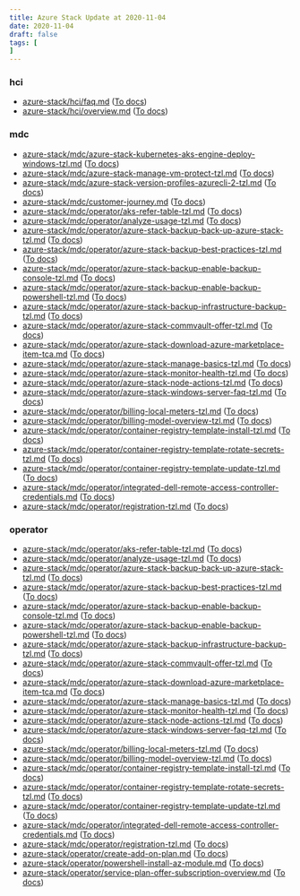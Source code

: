 ```yaml
---
title: Azure Stack Update at 2020-11-04
date: 2020-11-04
draft: false
tags: [
]
---
```


### hci
- [azure-stack/hci/faq.md](https://github.com/MicrosoftDocs/azure-stack-docs/compare/398602a..5c0feaf#diff-e37a217dd73abb0840fed3bdd6599a1b7c5289fbc1bb8a41c2958f80f6b36de1) ([To docs](https://docs.microsoft.com/en-us/azure-stack/hci/faq?WT.mc_id=AZ-MVP-5003408))
- [azure-stack/hci/overview.md](https://github.com/MicrosoftDocs/azure-stack-docs/compare/398602a..5c0feaf#diff-f9fba30337eb93bcd65be05863564a1d90430459bc6fd283f6b335f7c0141703) ([To docs](https://docs.microsoft.com/en-us/azure-stack/hci/overview?WT.mc_id=AZ-MVP-5003408))
    
### mdc
- [azure-stack/mdc/azure-stack-kubernetes-aks-engine-deploy-windows-tzl.md](https://github.com/MicrosoftDocs/azure-stack-docs/compare/398602a..5c0feaf#diff-6b50990ab6f9cec95594e2052d1fae24e41cb59966ffec6ace4980c1374d59e3) ([To docs](https://docs.microsoft.com/en-us/azure-stack/mdc/azure-stack-kubernetes-aks-engine-deploy-windows-tzl?WT.mc_id=AZ-MVP-5003408))
- [azure-stack/mdc/azure-stack-manage-vm-protect-tzl.md](https://github.com/MicrosoftDocs/azure-stack-docs/compare/398602a..5c0feaf#diff-b095ed36e80562faed39d01f8bacc267348c3f5bfca61f640fa6132beaa036f7) ([To docs](https://docs.microsoft.com/en-us/azure-stack/mdc/azure-stack-manage-vm-protect-tzl?WT.mc_id=AZ-MVP-5003408))
- [azure-stack/mdc/azure-stack-version-profiles-azurecli-2-tzl.md](https://github.com/MicrosoftDocs/azure-stack-docs/compare/398602a..5c0feaf#diff-d9bd5c724920cfeff3d7728103175a07dc13d6448913e989ca540c3631756fe3) ([To docs](https://docs.microsoft.com/en-us/azure-stack/mdc/azure-stack-version-profiles-azurecli-2-tzl?WT.mc_id=AZ-MVP-5003408))
- [azure-stack/mdc/customer-journey.md](https://github.com/MicrosoftDocs/azure-stack-docs/compare/398602a..5c0feaf#diff-b1e64d73fef77e7f35a1e247765bffe1d9a4f52855abc2f118d38646bc223644) ([To docs](https://docs.microsoft.com/en-us/azure-stack/mdc/customer-journey?WT.mc_id=AZ-MVP-5003408))
- [azure-stack/mdc/operator/aks-refer-table-tzl.md](https://github.com/MicrosoftDocs/azure-stack-docs/compare/398602a..5c0feaf#diff-18d16888b86fd3a07e62af30f2f768b2c5bfdfd758632706e8ac71777e924338) ([To docs](https://docs.microsoft.com/en-us/azure-stack/mdc/operator/aks-refer-table-tzl?WT.mc_id=AZ-MVP-5003408))
- [azure-stack/mdc/operator/analyze-usage-tzl.md](https://github.com/MicrosoftDocs/azure-stack-docs/compare/398602a..5c0feaf#diff-0656eafcdf96e8aa744a87b46bf0507406f39e50c20256b3b78b831cf807da6b) ([To docs](https://docs.microsoft.com/en-us/azure-stack/mdc/operator/analyze-usage-tzl?WT.mc_id=AZ-MVP-5003408))
- [azure-stack/mdc/operator/azure-stack-backup-back-up-azure-stack-tzl.md](https://github.com/MicrosoftDocs/azure-stack-docs/compare/398602a..5c0feaf#diff-f7b0b65e95351f0578e28d4be55d03483b39d43882172ff359a978f88ffaab70) ([To docs](https://docs.microsoft.com/en-us/azure-stack/mdc/operator/azure-stack-backup-back-up-azure-stack-tzl?WT.mc_id=AZ-MVP-5003408))
- [azure-stack/mdc/operator/azure-stack-backup-best-practices-tzl.md](https://github.com/MicrosoftDocs/azure-stack-docs/compare/398602a..5c0feaf#diff-2db9bc2a830c6ac97d8ade7107bfc774928ae33a9973e7e10d45ed5bf2e943b1) ([To docs](https://docs.microsoft.com/en-us/azure-stack/mdc/operator/azure-stack-backup-best-practices-tzl?WT.mc_id=AZ-MVP-5003408))
- [azure-stack/mdc/operator/azure-stack-backup-enable-backup-console-tzl.md](https://github.com/MicrosoftDocs/azure-stack-docs/compare/398602a..5c0feaf#diff-1312d16b3cf53314b2a8675ab6acf21a5dd9e47fc0dea94488202165f23f3ef9) ([To docs](https://docs.microsoft.com/en-us/azure-stack/mdc/operator/azure-stack-backup-enable-backup-console-tzl?WT.mc_id=AZ-MVP-5003408))
- [azure-stack/mdc/operator/azure-stack-backup-enable-backup-powershell-tzl.md](https://github.com/MicrosoftDocs/azure-stack-docs/compare/398602a..5c0feaf#diff-b115fde22f505ee6f9005790bb894d4fa08764502f622c4e629073367a6f4378) ([To docs](https://docs.microsoft.com/en-us/azure-stack/mdc/operator/azure-stack-backup-enable-backup-powershell-tzl?WT.mc_id=AZ-MVP-5003408))
- [azure-stack/mdc/operator/azure-stack-backup-infrastructure-backup-tzl.md](https://github.com/MicrosoftDocs/azure-stack-docs/compare/398602a..5c0feaf#diff-49bb222f7ccdc600bb7091e728b9847166a1b64e2503543cbb136aea26cb5268) ([To docs](https://docs.microsoft.com/en-us/azure-stack/mdc/operator/azure-stack-backup-infrastructure-backup-tzl?WT.mc_id=AZ-MVP-5003408))
- [azure-stack/mdc/operator/azure-stack-commvault-offer-tzl.md](https://github.com/MicrosoftDocs/azure-stack-docs/compare/398602a..5c0feaf#diff-d2ee817ad6a759ee302d1b95344eac812ce072e478cb6f7d0b06e36ee900d613) ([To docs](https://docs.microsoft.com/en-us/azure-stack/mdc/operator/azure-stack-commvault-offer-tzl?WT.mc_id=AZ-MVP-5003408))
- [azure-stack/mdc/operator/azure-stack-download-azure-marketplace-item-tca.md](https://github.com/MicrosoftDocs/azure-stack-docs/compare/398602a..5c0feaf#diff-170c7a9d2b4b452e9a8a54864adf4267e5c40ecb87d55f5828e1b9c3af0f40d5) ([To docs](https://docs.microsoft.com/en-us/azure-stack/mdc/operator/azure-stack-download-azure-marketplace-item-tca?WT.mc_id=AZ-MVP-5003408))
- [azure-stack/mdc/operator/azure-stack-manage-basics-tzl.md](https://github.com/MicrosoftDocs/azure-stack-docs/compare/398602a..5c0feaf#diff-6a8c67bfca2c4d030efa0602cf4eaf56d3c94a56949ab80e787dc2ebc3d359d5) ([To docs](https://docs.microsoft.com/en-us/azure-stack/mdc/operator/azure-stack-manage-basics-tzl?WT.mc_id=AZ-MVP-5003408))
- [azure-stack/mdc/operator/azure-stack-monitor-health-tzl.md](https://github.com/MicrosoftDocs/azure-stack-docs/compare/398602a..5c0feaf#diff-ca1af90fa0a722760f472bc26d365bba02e19f76c202261f5873d7b7e2b2c34c) ([To docs](https://docs.microsoft.com/en-us/azure-stack/mdc/operator/azure-stack-monitor-health-tzl?WT.mc_id=AZ-MVP-5003408))
- [azure-stack/mdc/operator/azure-stack-node-actions-tzl.md](https://github.com/MicrosoftDocs/azure-stack-docs/compare/398602a..5c0feaf#diff-8dd7243b5401bf750b4be4d7aa34aed01144084328345f4aa8b2c6accacffc44) ([To docs](https://docs.microsoft.com/en-us/azure-stack/mdc/operator/azure-stack-node-actions-tzl?WT.mc_id=AZ-MVP-5003408))
- [azure-stack/mdc/operator/azure-stack-windows-server-faq-tzl.md](https://github.com/MicrosoftDocs/azure-stack-docs/compare/398602a..5c0feaf#diff-df87133bd3510bc276bd6f5cc9b770424d0b36042b2a4129a16732af442d3b5a) ([To docs](https://docs.microsoft.com/en-us/azure-stack/mdc/operator/azure-stack-windows-server-faq-tzl?WT.mc_id=AZ-MVP-5003408))
- [azure-stack/mdc/operator/billing-local-meters-tzl.md](https://github.com/MicrosoftDocs/azure-stack-docs/compare/398602a..5c0feaf#diff-14475ba6869eabea9d6930d9c77776d0f516526e287625fd070d627c3aa354c9) ([To docs](https://docs.microsoft.com/en-us/azure-stack/mdc/operator/billing-local-meters-tzl?WT.mc_id=AZ-MVP-5003408))
- [azure-stack/mdc/operator/billing-model-overview-tzl.md](https://github.com/MicrosoftDocs/azure-stack-docs/compare/398602a..5c0feaf#diff-15a9d0983671cc179197d1f09d5d0606c41b18114f1554e473035a46d0b34963) ([To docs](https://docs.microsoft.com/en-us/azure-stack/mdc/operator/billing-model-overview-tzl?WT.mc_id=AZ-MVP-5003408))
- [azure-stack/mdc/operator/container-registry-template-install-tzl.md](https://github.com/MicrosoftDocs/azure-stack-docs/compare/398602a..5c0feaf#diff-f46d5297730ed4b2198a14f100ae77a22b3f7d4e725f6a6de0d38de234c32e20) ([To docs](https://docs.microsoft.com/en-us/azure-stack/mdc/operator/container-registry-template-install-tzl?WT.mc_id=AZ-MVP-5003408))
- [azure-stack/mdc/operator/container-registry-template-rotate-secrets-tzl.md](https://github.com/MicrosoftDocs/azure-stack-docs/compare/398602a..5c0feaf#diff-46de874b3d2a093049b049e5ecdcb9d9824db6741fb61c5229f5895b7ef132d8) ([To docs](https://docs.microsoft.com/en-us/azure-stack/mdc/operator/container-registry-template-rotate-secrets-tzl?WT.mc_id=AZ-MVP-5003408))
- [azure-stack/mdc/operator/container-registry-template-update-tzl.md](https://github.com/MicrosoftDocs/azure-stack-docs/compare/398602a..5c0feaf#diff-96134dc9ecb1c5f14bb3f7ef9459cc0a7c72f0eedde2ac6a39ab413b913103a8) ([To docs](https://docs.microsoft.com/en-us/azure-stack/mdc/operator/container-registry-template-update-tzl?WT.mc_id=AZ-MVP-5003408))
- [azure-stack/mdc/operator/integrated-dell-remote-access-controller-credentials.md](https://github.com/MicrosoftDocs/azure-stack-docs/compare/398602a..5c0feaf#diff-a188d3099ebc67ce5f5a6f7652a826dca560e7733e19f6207221602323e0988f) ([To docs](https://docs.microsoft.com/en-us/azure-stack/mdc/operator/integrated-dell-remote-access-controller-credentials?WT.mc_id=AZ-MVP-5003408))
- [azure-stack/mdc/operator/registration-tzl.md](https://github.com/MicrosoftDocs/azure-stack-docs/compare/398602a..5c0feaf#diff-86262a0b522ee807484e749c98dbbe6fb33410948c7931e13fcd265c84a2d5ee) ([To docs](https://docs.microsoft.com/en-us/azure-stack/mdc/operator/registration-tzl?WT.mc_id=AZ-MVP-5003408))
    
### operator
- [azure-stack/mdc/operator/aks-refer-table-tzl.md](https://github.com/MicrosoftDocs/azure-stack-docs/compare/398602a..5c0feaf#diff-18d16888b86fd3a07e62af30f2f768b2c5bfdfd758632706e8ac71777e924338) ([To docs](https://docs.microsoft.com/en-us/azure-stack/mdc/operator/aks-refer-table-tzl?WT.mc_id=AZ-MVP-5003408))
- [azure-stack/mdc/operator/analyze-usage-tzl.md](https://github.com/MicrosoftDocs/azure-stack-docs/compare/398602a..5c0feaf#diff-0656eafcdf96e8aa744a87b46bf0507406f39e50c20256b3b78b831cf807da6b) ([To docs](https://docs.microsoft.com/en-us/azure-stack/mdc/operator/analyze-usage-tzl?WT.mc_id=AZ-MVP-5003408))
- [azure-stack/mdc/operator/azure-stack-backup-back-up-azure-stack-tzl.md](https://github.com/MicrosoftDocs/azure-stack-docs/compare/398602a..5c0feaf#diff-f7b0b65e95351f0578e28d4be55d03483b39d43882172ff359a978f88ffaab70) ([To docs](https://docs.microsoft.com/en-us/azure-stack/mdc/operator/azure-stack-backup-back-up-azure-stack-tzl?WT.mc_id=AZ-MVP-5003408))
- [azure-stack/mdc/operator/azure-stack-backup-best-practices-tzl.md](https://github.com/MicrosoftDocs/azure-stack-docs/compare/398602a..5c0feaf#diff-2db9bc2a830c6ac97d8ade7107bfc774928ae33a9973e7e10d45ed5bf2e943b1) ([To docs](https://docs.microsoft.com/en-us/azure-stack/mdc/operator/azure-stack-backup-best-practices-tzl?WT.mc_id=AZ-MVP-5003408))
- [azure-stack/mdc/operator/azure-stack-backup-enable-backup-console-tzl.md](https://github.com/MicrosoftDocs/azure-stack-docs/compare/398602a..5c0feaf#diff-1312d16b3cf53314b2a8675ab6acf21a5dd9e47fc0dea94488202165f23f3ef9) ([To docs](https://docs.microsoft.com/en-us/azure-stack/mdc/operator/azure-stack-backup-enable-backup-console-tzl?WT.mc_id=AZ-MVP-5003408))
- [azure-stack/mdc/operator/azure-stack-backup-enable-backup-powershell-tzl.md](https://github.com/MicrosoftDocs/azure-stack-docs/compare/398602a..5c0feaf#diff-b115fde22f505ee6f9005790bb894d4fa08764502f622c4e629073367a6f4378) ([To docs](https://docs.microsoft.com/en-us/azure-stack/mdc/operator/azure-stack-backup-enable-backup-powershell-tzl?WT.mc_id=AZ-MVP-5003408))
- [azure-stack/mdc/operator/azure-stack-backup-infrastructure-backup-tzl.md](https://github.com/MicrosoftDocs/azure-stack-docs/compare/398602a..5c0feaf#diff-49bb222f7ccdc600bb7091e728b9847166a1b64e2503543cbb136aea26cb5268) ([To docs](https://docs.microsoft.com/en-us/azure-stack/mdc/operator/azure-stack-backup-infrastructure-backup-tzl?WT.mc_id=AZ-MVP-5003408))
- [azure-stack/mdc/operator/azure-stack-commvault-offer-tzl.md](https://github.com/MicrosoftDocs/azure-stack-docs/compare/398602a..5c0feaf#diff-d2ee817ad6a759ee302d1b95344eac812ce072e478cb6f7d0b06e36ee900d613) ([To docs](https://docs.microsoft.com/en-us/azure-stack/mdc/operator/azure-stack-commvault-offer-tzl?WT.mc_id=AZ-MVP-5003408))
- [azure-stack/mdc/operator/azure-stack-download-azure-marketplace-item-tca.md](https://github.com/MicrosoftDocs/azure-stack-docs/compare/398602a..5c0feaf#diff-170c7a9d2b4b452e9a8a54864adf4267e5c40ecb87d55f5828e1b9c3af0f40d5) ([To docs](https://docs.microsoft.com/en-us/azure-stack/mdc/operator/azure-stack-download-azure-marketplace-item-tca?WT.mc_id=AZ-MVP-5003408))
- [azure-stack/mdc/operator/azure-stack-manage-basics-tzl.md](https://github.com/MicrosoftDocs/azure-stack-docs/compare/398602a..5c0feaf#diff-6a8c67bfca2c4d030efa0602cf4eaf56d3c94a56949ab80e787dc2ebc3d359d5) ([To docs](https://docs.microsoft.com/en-us/azure-stack/mdc/operator/azure-stack-manage-basics-tzl?WT.mc_id=AZ-MVP-5003408))
- [azure-stack/mdc/operator/azure-stack-monitor-health-tzl.md](https://github.com/MicrosoftDocs/azure-stack-docs/compare/398602a..5c0feaf#diff-ca1af90fa0a722760f472bc26d365bba02e19f76c202261f5873d7b7e2b2c34c) ([To docs](https://docs.microsoft.com/en-us/azure-stack/mdc/operator/azure-stack-monitor-health-tzl?WT.mc_id=AZ-MVP-5003408))
- [azure-stack/mdc/operator/azure-stack-node-actions-tzl.md](https://github.com/MicrosoftDocs/azure-stack-docs/compare/398602a..5c0feaf#diff-8dd7243b5401bf750b4be4d7aa34aed01144084328345f4aa8b2c6accacffc44) ([To docs](https://docs.microsoft.com/en-us/azure-stack/mdc/operator/azure-stack-node-actions-tzl?WT.mc_id=AZ-MVP-5003408))
- [azure-stack/mdc/operator/azure-stack-windows-server-faq-tzl.md](https://github.com/MicrosoftDocs/azure-stack-docs/compare/398602a..5c0feaf#diff-df87133bd3510bc276bd6f5cc9b770424d0b36042b2a4129a16732af442d3b5a) ([To docs](https://docs.microsoft.com/en-us/azure-stack/mdc/operator/azure-stack-windows-server-faq-tzl?WT.mc_id=AZ-MVP-5003408))
- [azure-stack/mdc/operator/billing-local-meters-tzl.md](https://github.com/MicrosoftDocs/azure-stack-docs/compare/398602a..5c0feaf#diff-14475ba6869eabea9d6930d9c77776d0f516526e287625fd070d627c3aa354c9) ([To docs](https://docs.microsoft.com/en-us/azure-stack/mdc/operator/billing-local-meters-tzl?WT.mc_id=AZ-MVP-5003408))
- [azure-stack/mdc/operator/billing-model-overview-tzl.md](https://github.com/MicrosoftDocs/azure-stack-docs/compare/398602a..5c0feaf#diff-15a9d0983671cc179197d1f09d5d0606c41b18114f1554e473035a46d0b34963) ([To docs](https://docs.microsoft.com/en-us/azure-stack/mdc/operator/billing-model-overview-tzl?WT.mc_id=AZ-MVP-5003408))
- [azure-stack/mdc/operator/container-registry-template-install-tzl.md](https://github.com/MicrosoftDocs/azure-stack-docs/compare/398602a..5c0feaf#diff-f46d5297730ed4b2198a14f100ae77a22b3f7d4e725f6a6de0d38de234c32e20) ([To docs](https://docs.microsoft.com/en-us/azure-stack/mdc/operator/container-registry-template-install-tzl?WT.mc_id=AZ-MVP-5003408))
- [azure-stack/mdc/operator/container-registry-template-rotate-secrets-tzl.md](https://github.com/MicrosoftDocs/azure-stack-docs/compare/398602a..5c0feaf#diff-46de874b3d2a093049b049e5ecdcb9d9824db6741fb61c5229f5895b7ef132d8) ([To docs](https://docs.microsoft.com/en-us/azure-stack/mdc/operator/container-registry-template-rotate-secrets-tzl?WT.mc_id=AZ-MVP-5003408))
- [azure-stack/mdc/operator/container-registry-template-update-tzl.md](https://github.com/MicrosoftDocs/azure-stack-docs/compare/398602a..5c0feaf#diff-96134dc9ecb1c5f14bb3f7ef9459cc0a7c72f0eedde2ac6a39ab413b913103a8) ([To docs](https://docs.microsoft.com/en-us/azure-stack/mdc/operator/container-registry-template-update-tzl?WT.mc_id=AZ-MVP-5003408))
- [azure-stack/mdc/operator/integrated-dell-remote-access-controller-credentials.md](https://github.com/MicrosoftDocs/azure-stack-docs/compare/398602a..5c0feaf#diff-a188d3099ebc67ce5f5a6f7652a826dca560e7733e19f6207221602323e0988f) ([To docs](https://docs.microsoft.com/en-us/azure-stack/mdc/operator/integrated-dell-remote-access-controller-credentials?WT.mc_id=AZ-MVP-5003408))
- [azure-stack/mdc/operator/registration-tzl.md](https://github.com/MicrosoftDocs/azure-stack-docs/compare/398602a..5c0feaf#diff-86262a0b522ee807484e749c98dbbe6fb33410948c7931e13fcd265c84a2d5ee) ([To docs](https://docs.microsoft.com/en-us/azure-stack/mdc/operator/registration-tzl?WT.mc_id=AZ-MVP-5003408))
- [azure-stack/operator/create-add-on-plan.md](https://github.com/MicrosoftDocs/azure-stack-docs/compare/398602a..5c0feaf#diff-2542d317aa08ddfbdfe095fba21b5cc29dbfbd7de47b54b4c7f09fef12e3978e) ([To docs](https://docs.microsoft.com/en-us/azure-stack/operator/create-add-on-plan?WT.mc_id=AZ-MVP-5003408))
- [azure-stack/operator/powershell-install-az-module.md](https://github.com/MicrosoftDocs/azure-stack-docs/compare/398602a..5c0feaf#diff-30850e7d5f4d10e14e37ab1d18daa6f030b59777fa195d031c5297a98065c28a) ([To docs](https://docs.microsoft.com/en-us/azure-stack/operator/powershell-install-az-module?WT.mc_id=AZ-MVP-5003408))
- [azure-stack/operator/service-plan-offer-subscription-overview.md](https://github.com/MicrosoftDocs/azure-stack-docs/compare/398602a..5c0feaf#diff-d06c08f38693f213b03cb30a662ddb8c5dedadb8a54b44bed56573edc5291a92) ([To docs](https://docs.microsoft.com/en-us/azure-stack/operator/service-plan-offer-subscription-overview?WT.mc_id=AZ-MVP-5003408))
    

